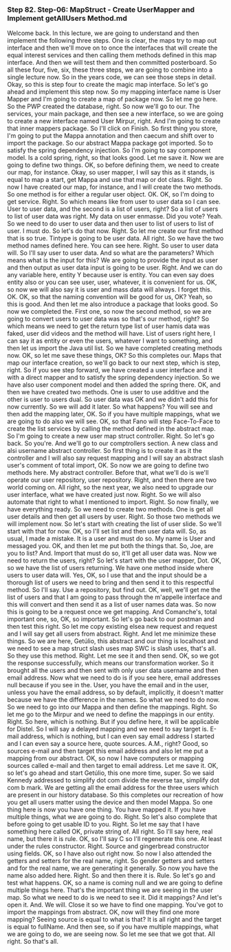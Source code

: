 ### Step 82. Step-06: MapStruct - Create UserMapper and Implement getAllUsers Method.md
Welcome back. In this lecture, we are going to understand and then implement the following three steps. One is clear, the maps try to map out interface and then we'll move on to once the interfaces that will create the equal interest services and then calling them methods defined in this map interface. And then we will test them and then committed posterboard. So all these four, five, six, these three steps, we are going to combine into a single lecture now. So in the years code, we can see those steps in detail. Okay, so this is step four to create the magic map interface. So let's go ahead and implement this step now. So my mapping interface name is User Mapper and I'm going to create a map of package now. So let me go here. So the PWP created the database, right. So now we'll go to our. The services, your main package, and then see a new interface, so we are going to create a new interface named User Mirpur, right. And I'm going to create that inner mappers package. So I'll click on Finish. So first thing you store, I'm going to put the Mappa annotation and then caecum and shift over to import the package. So our abstract Mappa package got imported. So to satisfy the spring dependency injection. So I'm going to say component model. Is a cold spring, right, so that looks good. Let me save it. Now we are going to define two things. OK, so before defining them, we need to create our map, for instance. Okay, so user mapper, I will say this as it stands, is equal to map a start, get Mappa and use that map or dot class. Right. So now I have created our map, for instance, and I will create the two methods. So one method is for either a regular user object. OK. OK, so I'm doing to get service. Right. So which means like from user to user data so I can see. User to user data, and the second is a list of users, right? So a list of users to list of user data was right. My data on user enmasse. Did you vote? Yeah. So we need to do user to user data and then user to list of users to list of user. I must do. So let's do that now. Right. So let me create our first method that is so true. Tintype is going to be user data. All right. So we have the two method names defined here. You can see here. Right. So user to user data will. So I'll say user to user data. And so what are the parameters? Which means what is the input for this? We are going to provide the input as user and then output as user data input is going to be user. Right. And we can do any variable here, entity Y because user is entity. You can even say does entity also or you can see user, user, whatever, it is convenient for us. OK, so now we will also say it is user and mass data will always. I forget this. OK. OK, so that the naming convention will be good for us, OK? Yeah, so this is good. And then let me also introduce a package that looks good. So now we completed the. First one, so now the second method, so we are going to convert users to user data was so that's our method, right? So which means we need to get the return type list of user hamis data was faked, user did videos and the method will have. List of users right here, I can say it as entity or even the users, whatever I want to something, and then let us import the Java util list. So we have completed creating methods now. OK, so let me save these things, OK? So this completes our. Maps that map our interface creation, so we'll go back to our next step, which is step, right. So if you see step forward, we have created a user interface and it with a direct mapper and to satisfy the spring dependency injection. So we have also user component model and then added the spring there. OK, and then we have created two methods. One is user to use additive and the other is user to users dual. So user data was OK and we didn't add this for now currently. So we will add it later. So what happens? You will see and then add the mapping later, OK. So if you have multiple mappings, what we are going to do also we will see. OK, so that Fano will step Face-To-Face to create the list services by calling the method defined in the abstract map. So I'm going to create a new user map struct controller. Right. So let's go back. So you're. And we'll go to our comptrollers section. A new class and alsi username abstract controller. So first thing is to create it as it the controller and I will also say request mapping and I will say an abstract slash user's comment of total import, OK. So now we are going to define two methods here. My abstract controller. Before that, what we'll do is we'll operate our user repository, user repository. Right, and then there are two world coming on. All right, so the next year, we also need to upgrade our user interface, what we have created just now. Right. So we will also automate that right to what I mentioned to import. Right. So now finally, we have everything ready. So we need to create two methods. One is get all user details and then get all users by user. Right. So those two methods we will implement now. So let's start with creating the list of user slide. So we'll start with that for now. OK, so I'll set list and then user data will. So, as usual, I made a mistake. It is a user and must do so. My name is User and messaged you. OK, and then let me put both the things that. So, Joe, are you to list? And. Import that must do so, it'll get all user data was. Now we need to return the users, right? So let's start with the user mapper, Dot. OK, so we have the list of users returning. We have one method inside where users to user data will. Yes, OK, so I use that and the input should be a thorough list of users we need to bring and then send it to this respectful method. So I'll say. Use a repository, but find out. OK, well, we'll get me the list of users and that I am going to pass through the m'appelle interface and this will convert and then send it as a list of user names data was. So now this is going to be a request once we get mapping. And Comanche's, total important one, so, OK, so important. So let's go back to our postman and then test this right. So let me copy existing elsea new request and request and I will say get all users from abstract. Right. And let me minimize these things. So we are here, Getúlio, this abstract and our thing is localhost and we need to see a map struct slash uses map SWC is slash uses, that's all. So they use this method. Right. Let me see it and then send. OK, so we got the response successfully, which means our transformation worker. So it brought all the users and then sent with only user data username and then email address. Now what we need to do is if you see here, email addresses null because if you see in the. User, you have the email and in the user, unless you have the email address, so by default, implicitly, it doesn't matter because we have the difference in the names. So what we need to do now. So we need to go into our Mappa and then define the mappings. Right. So let me go to the Mirpur and we need to define the mappings in our entity. Right. So here, which is nothing. But if you define here, it will be applicable for Distel. So I will say a delayed mapping and we need to say target is. E-mail address, which is nothing, but I can even say email address I started and I can even say a source here, quote sources. A.M., right? Good, so sources e-mail and then target this email address and also let me put a mapping from our abstract. OK, so now I have computers or mapping sources called e-mail and then target to email address. Let me save it. OK, so let's go ahead and start Getúlio, this one more time, super. So we said Kennedy addressed to simplify dot com divide the reverse tax, simplify dot com b mark. We are getting all the email address for the three users which are present in our history database. So this completes our recreation of how you get all users matter using the device and then model Mappa. So one thing here is now you have one thing. You have mapped it. If you have multiple things, what we are going to do. Right. So let's also complete that before going to get usable ID to you. Right. So let me say that I have something here called OK, private string of. All right. So I'll say here, real name, but there it is rule. OK, so I'll say C so I'll regenerate this one. At least under the rules constructor. Right. Source and gingerbread constructor using fields. OK, so I have also out right now. So now I also attended the getters and setters for the real name, right. So gender getters and setters and for the real name, we are generating it generally. So now you have the name also added here. Right. So and then there it is. Rule. So let's go and test what happens. OK, so a name is coming null and we are going to define multiple things here. That's the important thing we are seeing in the user map. So what we need to do is we need to see it. Did it mappings? And let's open it. And. We will. Close it so we have to find one mapping. You've got to import the mappings from abstract. OK, now will they find one more mapping? Seeing source is equal to what is that? It is all right and the target is equal to fullName. And then see, so if you have multiple mappings, what we are going to do, we are seeing now. So let me see that we got that. All right. So that's all. 
